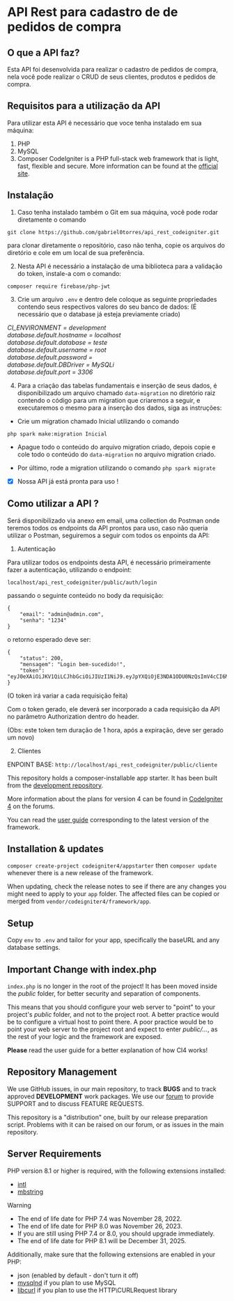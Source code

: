 # API Rest para cadastro de de pedidos de compra

## O que a API faz?

Esta API foi desenvolvida para realizar o cadastro de pedidos de compra, nela você pode
realizar o CRUD de seus clientes, produtos e pedidos de compra.

## Requisitos para a utilização da API

Para utilizar esta API é necessário que voce tenha instalado em sua máquina:
1. PHP
2. MySQL
3. Composer
CodeIgniter is a PHP full-stack web framework that is light, fast, flexible and secure.
More information can be found at the [official site](https://codeigniter.com).

## Instalação

1. Caso tenha instalado também o Git em sua máquina, você pode rodar diretamente o comando 

`git clone https://github.com/gabriel0torres/api_rest_codeigniter.git` 

para clonar diretamente o repositório, caso não tenha,
copie os arquivos do diretório e cole em um local de sua preferência.

2. Nesta API é necessário a instalação de uma biblioteca para a validação do token, instale-a com o comando:

`composer require firebase/php-jwt`

3. Crie um arquivo `.env` e dentro dele coloque as seguinte propriedades
contendo seus respectivos valores do seu banco de dados:
(É necessário que o database já esteja previamente criado)

*CI_ENVIRONMENT = development* <br>
*database.default.hostname = localhost* <br>
*database.default.database = teste* <br>
*database.default.username = root* <br>
*database.default.password =* <br>
*database.default.DBDriver = MySQLi* <br>
*database.default.port = 3306* <br>

4. Para a criação das tabelas fundamentais e inserção de seus dados, é disponibilizado um arquivo chamado `data-migration`
no diretório raiz contendo o código para um migration que criaremos a seguir, e executaremos o mesmo para a inserção dos dados,
siga as instruções:

* Crie um migration chamado Inicial utilizando o comando

`php spark make:migration Inicial`

* Apague todo o conteúdo do arquivo migration criado, depois copie e cole todo o conteúdo do `data-migration` no arquivo
migration criado.

* Por último, rode a migration utilizando o comando `php spark migrate` 

- [x] Nossa API já está pronta para uso !

## Como utilizar a API ?

Será disponibilizado via anexo em email, uma collection do Postman onde teremos todos os endpoints da API prontos para uso,
caso não queria utilizar o Postman, seguiremos a seguir com todos os enpoints da API:

1. Autenticação

Para utilizar todos os endpoints desta API, é necessário primeiramente fazer a autenticação, utilizando o endpoint:

`localhost/api_rest_codeigniter/public/auth/login`

passando o seguinte conteúdo no body da requisição:

```
{
    "email": "admin@admin.com",
    "senha": "1234"
}
```

o retorno esperado deve ser:

```
{
    "status": 200,
    "mensagem": "Login bem-sucedido!",
    "token": "eyJ0eXAiOiJKV1QiLCJhbGciOiJIUzI1NiJ9.eyJpYXQiOjE3NDA1ODU0NzQsImV4cCI6MTc0MDU4OTA3NCwidXNlcl9pZCI6IjEiLCJlbWFpbCI6ImFkbWluQGFkbWluLmNvbSJ9.4Z8VsHobLL9l9q69vYLjT2Djz04PSLditu2lYlI0qv4"
}
```
(O token irá variar a cada requisição feita)

Com o token gerado, ele deverá ser incorporado a cada requisição da API no parâmetro Authorization dentro do header.

(Obs: este token tem duração de 1 hora, após a expiração, deve ser gerado um novo)

2. Clientes

ENPOINT BASE: ```http://localhost/api_rest_codeigniter/public/cliente```



This repository holds a composer-installable app starter.
It has been built from the
[development repository](https://github.com/codeigniter4/CodeIgniter4).

More information about the plans for version 4 can be found in [CodeIgniter 4](https://forum.codeigniter.com/forumdisplay.php?fid=28) on the forums.

You can read the [user guide](https://codeigniter.com/user_guide/)
corresponding to the latest version of the framework.

## Installation & updates

`composer create-project codeigniter4/appstarter` then `composer update` whenever
there is a new release of the framework.

When updating, check the release notes to see if there are any changes you might need to apply
to your `app` folder. The affected files can be copied or merged from
`vendor/codeigniter4/framework/app`.

## Setup

Copy `env` to `.env` and tailor for your app, specifically the baseURL
and any database settings.

## Important Change with index.php

`index.php` is no longer in the root of the project! It has been moved inside the *public* folder,
for better security and separation of components.

This means that you should configure your web server to "point" to your project's *public* folder, and
not to the project root. A better practice would be to configure a virtual host to point there. A poor practice would be to point your web server to the project root and expect to enter *public/...*, as the rest of your logic and the
framework are exposed.

**Please** read the user guide for a better explanation of how CI4 works!

## Repository Management

We use GitHub issues, in our main repository, to track **BUGS** and to track approved **DEVELOPMENT** work packages.
We use our [forum](http://forum.codeigniter.com) to provide SUPPORT and to discuss
FEATURE REQUESTS.

This repository is a "distribution" one, built by our release preparation script.
Problems with it can be raised on our forum, or as issues in the main repository.

## Server Requirements

PHP version 8.1 or higher is required, with the following extensions installed:

- [intl](http://php.net/manual/en/intl.requirements.php)
- [mbstring](http://php.net/manual/en/mbstring.installation.php)

> [!WARNING]
> - The end of life date for PHP 7.4 was November 28, 2022.
> - The end of life date for PHP 8.0 was November 26, 2023.
> - If you are still using PHP 7.4 or 8.0, you should upgrade immediately.
> - The end of life date for PHP 8.1 will be December 31, 2025.

Additionally, make sure that the following extensions are enabled in your PHP:

- json (enabled by default - don't turn it off)
- [mysqlnd](http://php.net/manual/en/mysqlnd.install.php) if you plan to use MySQL
- [libcurl](http://php.net/manual/en/curl.requirements.php) if you plan to use the HTTP\CURLRequest library
